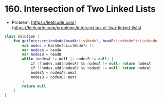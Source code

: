 # 160. Intersection of Two Linked Lists

- Problem: [https://leetcode.com](https://leetcode.com/problems/intersection-of-two-linked-lists)

```kotlin
class Solution {
    fun getIntersectionNode(headA:ListNode?, headB:ListNode?):ListNode? {
        val nodes = HashSet<ListNode?> ()
        var nodesA = headA
        var nodesB = headB
        while (nodesA != null || nodesB != null) {
            if (!nodes.add(nodesA) && nodesA != null) return nodesA
            if (!nodes.add(nodesB) && nodesB != null) return nodesB
            nodesA = nodesA?.next
            nodesB = nodesB?.next
        }
        return null
    }
}
```
